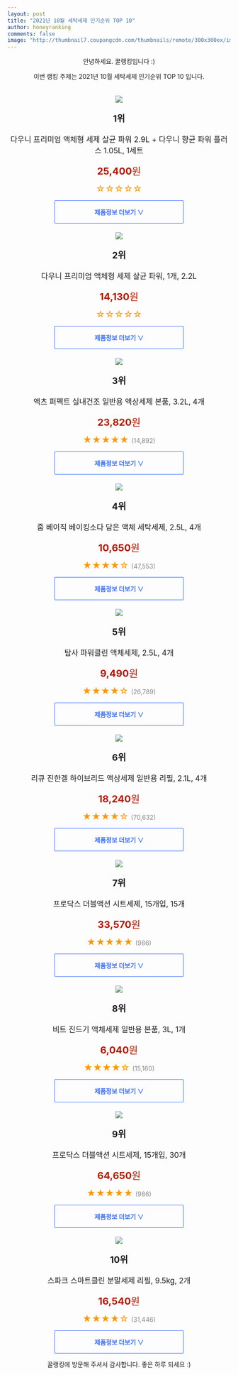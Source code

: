 ```yaml
--- 
layout: post 
title: "2021년 10월 세탁세제 인기순위 TOP 10" 
author: honeyranking 
comments: false 
image: "http://thumbnail7.coupangcdn.com/thumbnails/remote/300x300ex/image/retail/images/4490224004990413-3a763273-e999-4106-81ab-65fa80599324.jpg" 
--- 
```

<p style="text-align: center;">안녕하세요. 꿀랭킹입니다 :)</p> <p style="text-align: center;">이번 랭킹 주제는 2021년 10월 세탁세제 인기순위 TOP 10 입니다.</p><center><img src="http://thumbnail7.coupangcdn.com/thumbnails/remote/300x300ex/image/retail/images/4490224004990413-3a763273-e999-4106-81ab-65fa80599324.jpg" style="margin-top:20px" /></center> <p style="text-align: center; font-size: 20px"><b>1위</b></p> <p style="text-align: center; font-size: 17px">다우니 프리미엄 액체형 세제 살균 파워 2.9L + 다우니 향균 파워 플러스 1.05L, 1세트</p> <p style="text-align: center;"><span style="color: #b61800; font-size: 22px;"><b>25,400</b>원</span></p> <p style="text-align: center;"><span style="color: #ff9600; font-size: 20px;">☆☆☆☆☆ </span><span style="color: #878787;"></span></p> <center><a href="https://coupa.ng/b9sJWU"> <div style="font-size: 14px; display: inline-block; padding: 15px 90px; color: #346aff; border-radius: 2px; border: 1px solid #346aff; cursor: pointer;"><b>제품정보 더보기 &or;</b></div> </a></center><center><img src="http://thumbnail9.coupangcdn.com/thumbnails/remote/300x300ex/image/retail/images/4404886871347081-5e51ba2c-8b34-4e97-b6ab-24a19b3910e3.jpg" style="margin-top:20px" /></center> <p style="text-align: center; font-size: 20px"><b>2위</b></p> <p style="text-align: center; font-size: 17px">다우니 프리미엄 액체형 세제 살균 파워, 1개, 2.2L</p> <p style="text-align: center;"><span style="color: #b61800; font-size: 22px;"><b>14,130</b>원</span></p> <p style="text-align: center;"><span style="color: #ff9600; font-size: 20px;">☆☆☆☆☆ </span><span style="color: #878787;"></span></p> <center><a href="https://coupa.ng/b9sJWW"> <div style="font-size: 14px; display: inline-block; padding: 15px 90px; color: #346aff; border-radius: 2px; border: 1px solid #346aff; cursor: pointer;"><b>제품정보 더보기 &or;</b></div> </a></center><center><img src="http://thumbnail10.coupangcdn.com/thumbnails/remote/300x300ex/image/retail/images/2020/05/19/20/8/c0168074-3ce3-4431-8dbe-ba8c09259890.jpg" style="margin-top:20px" /></center> <p style="text-align: center; font-size: 20px"><b>3위</b></p> <p style="text-align: center; font-size: 17px">액츠 퍼펙트 실내건조 일반용 액상세제 본품, 3.2L, 4개</p> <p style="text-align: center;"><span style="color: #b61800; font-size: 22px;"><b>23,820</b>원</span></p> <p style="text-align: center;"><span style="color: #ff9600; font-size: 20px;">★★★★★ </span><span style="color: #878787;">(14,892)</span></p> <center><a href="https://coupa.ng/b9sJWX"> <div style="font-size: 14px; display: inline-block; padding: 15px 90px; color: #346aff; border-radius: 2px; border: 1px solid #346aff; cursor: pointer;"><b>제품정보 더보기 &or;</b></div> </a></center><center><img src="http://thumbnail8.coupangcdn.com/thumbnails/remote/300x300ex/image/product/image/vendoritem/2019/03/05/4351244353/ae859278-27ac-4a3f-87c2-549d78233b5f.jpg" style="margin-top:20px" /></center> <p style="text-align: center; font-size: 20px"><b>4위</b></p> <p style="text-align: center; font-size: 17px">줌 베이직 베이킹소다 담은 액체 세탁세제, 2.5L, 4개</p> <p style="text-align: center;"><span style="color: #b61800; font-size: 22px;"><b>10,650</b>원</span></p> <p style="text-align: center;"><span style="color: #ff9600; font-size: 20px;">★★★★☆ </span><span style="color: #878787;">(47,553)</span></p> <center><a href="https://coupa.ng/b9sJWY"> <div style="font-size: 14px; display: inline-block; padding: 15px 90px; color: #346aff; border-radius: 2px; border: 1px solid #346aff; cursor: pointer;"><b>제품정보 더보기 &or;</b></div> </a></center><center><img src="http://thumbnail6.coupangcdn.com/thumbnails/remote/300x300ex/image/retail/images/1111132009001354-69cedbbd-993f-4989-91db-1dc3260f61c6.jpg" style="margin-top:20px" /></center> <p style="text-align: center; font-size: 20px"><b>5위</b></p> <p style="text-align: center; font-size: 17px">탐사 파워클린 액체세제, 2.5L, 4개</p> <p style="text-align: center;"><span style="color: #b61800; font-size: 22px;"><b>9,490</b>원</span></p> <p style="text-align: center;"><span style="color: #ff9600; font-size: 20px;">★★★★☆ </span><span style="color: #878787;">(26,789)</span></p> <center><a href="https://coupa.ng/b9sJWZ"> <div style="font-size: 14px; display: inline-block; padding: 15px 90px; color: #346aff; border-radius: 2px; border: 1px solid #346aff; cursor: pointer;"><b>제품정보 더보기 &or;</b></div> </a></center><center><img src="http://thumbnail10.coupangcdn.com/thumbnails/remote/300x300ex/image/product/image/vendoritem/2019/10/01/3116820080/75fdd85a-3d01-41ea-b90a-fcb74a5b3a60.jpg" style="margin-top:20px" /></center> <p style="text-align: center; font-size: 20px"><b>6위</b></p> <p style="text-align: center; font-size: 17px">리큐 진한겔 하이브리드 액상세제 일반용 리필, 2.1L, 4개</p> <p style="text-align: center;"><span style="color: #b61800; font-size: 22px;"><b>18,240</b>원</span></p> <p style="text-align: center;"><span style="color: #ff9600; font-size: 20px;">★★★★☆ </span><span style="color: #878787;">(70,632)</span></p> <center><a href="https://coupa.ng/b9sJW0"> <div style="font-size: 14px; display: inline-block; padding: 15px 90px; color: #346aff; border-radius: 2px; border: 1px solid #346aff; cursor: pointer;"><b>제품정보 더보기 &or;</b></div> </a></center><center><img src="http://thumbnail6.coupangcdn.com/thumbnails/remote/300x300ex/image/retail/images/2020/03/06/9/3/8c50a81d-f57a-4f7e-92ed-a8637972bbd7.jpg" style="margin-top:20px" /></center> <p style="text-align: center; font-size: 20px"><b>7위</b></p> <p style="text-align: center; font-size: 17px">프로닥스 더블액션 시트세제, 15개입, 15개</p> <p style="text-align: center;"><span style="color: #b61800; font-size: 22px;"><b>33,570</b>원</span></p> <p style="text-align: center;"><span style="color: #ff9600; font-size: 20px;">★★★★★ </span><span style="color: #878787;">(986)</span></p> <center><a href="https://coupa.ng/b9sJW1"> <div style="font-size: 14px; display: inline-block; padding: 15px 90px; color: #346aff; border-radius: 2px; border: 1px solid #346aff; cursor: pointer;"><b>제품정보 더보기 &or;</b></div> </a></center><center><img src="http://thumbnail6.coupangcdn.com/thumbnails/remote/300x300ex/image/retail/images/3170162278287-e710a773-9fd1-4212-ac22-62a0215f0ce8.jpg" style="margin-top:20px" /></center> <p style="text-align: center; font-size: 20px"><b>8위</b></p> <p style="text-align: center; font-size: 17px">비트 진드기 액체세제 일반용 본품, 3L, 1개</p> <p style="text-align: center;"><span style="color: #b61800; font-size: 22px;"><b>6,040</b>원</span></p> <p style="text-align: center;"><span style="color: #ff9600; font-size: 20px;">★★★★☆ </span><span style="color: #878787;">(15,160)</span></p> <center><a href="https://coupa.ng/b9sJW2"> <div style="font-size: 14px; display: inline-block; padding: 15px 90px; color: #346aff; border-radius: 2px; border: 1px solid #346aff; cursor: pointer;"><b>제품정보 더보기 &or;</b></div> </a></center><center><img src="http://thumbnail8.coupangcdn.com/thumbnails/remote/300x300ex/image/retail/images/2020/03/06/9/0/9a9d767e-997a-4388-ac47-a4a0c832a9ac.jpg" style="margin-top:20px" /></center> <p style="text-align: center; font-size: 20px"><b>9위</b></p> <p style="text-align: center; font-size: 17px">프로닥스 더블액션 시트세제, 15개입, 30개</p> <p style="text-align: center;"><span style="color: #b61800; font-size: 22px;"><b>64,650</b>원</span></p> <p style="text-align: center;"><span style="color: #ff9600; font-size: 20px;">★★★★★ </span><span style="color: #878787;">(986)</span></p> <center><a href="https://coupa.ng/b9sJW3"> <div style="font-size: 14px; display: inline-block; padding: 15px 90px; color: #346aff; border-radius: 2px; border: 1px solid #346aff; cursor: pointer;"><b>제품정보 더보기 &or;</b></div> </a></center><center><img src="http://thumbnail9.coupangcdn.com/thumbnails/remote/300x300ex/image/retail/images/35080845225199-eb68eb6e-edd1-4456-9aee-0078d7a2bbec.jpg" style="margin-top:20px" /></center> <p style="text-align: center; font-size: 20px"><b>10위</b></p> <p style="text-align: center; font-size: 17px">스파크 스마트클린 분말세제 리필, 9.5kg, 2개</p> <p style="text-align: center;"><span style="color: #b61800; font-size: 22px;"><b>16,540</b>원</span></p> <p style="text-align: center;"><span style="color: #ff9600; font-size: 20px;">★★★★☆ </span><span style="color: #878787;">(31,446)</span></p> <center><a href="https://coupa.ng/b9sJW4"> <div style="font-size: 14px; display: inline-block; padding: 15px 90px; color: #346aff; border-radius: 2px; border: 1px solid #346aff; cursor: pointer;"><b>제품정보 더보기 &or;</b></div> </a></center> <p style="text-align: center;">꿀랭킹에 방문해 주셔서 감사합니다. 좋은 하루 되세요 :)</p>
